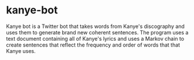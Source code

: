 # kanye-bot

Kanye bot is a Twitter bot that takes words from Kanye's discography and uses them to generate 
brand new coherent sentences. The program uses a text document containing all of Kanye's lyrics
and uses a Markov chain to create sentences that reflect the frequency and order of words that
that Kanye uses.
